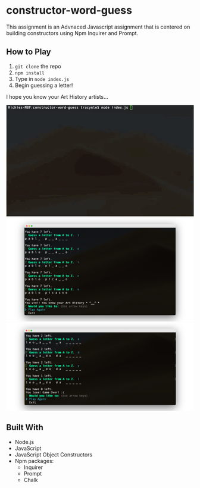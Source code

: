 # constructor-word-guess

This assignment is an Advnaced Javascript assignment that is centered on building constructors using Npm Inquirer and Prompt. 



## How to Play
1. `git clone` the repo
2. `npm install`
3. Type in `node index.js`
4. Begin guessing a letter! 

I hope you know your Art History artists...

![Screenshot](gif/wordguess1.gif)
![Screenshot](gif/wordguess2.png)
![Screenshot](gif/wordguess3.png)

## Built With
* Node.js
* JavaScript
* JavaScript Object Constructors
* Npm packages: 
    * Inquirer 
    * Prompt
    * Chalk

